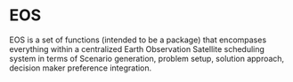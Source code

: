 # EOS
EOS is a set of functions (intended to be a package) that encompases everything within a centralized Earth Observation Satellite scheduling system in terms of Scenario generation, problem setup, solution approach, decision maker preference integration.
